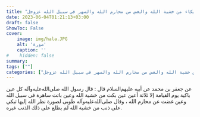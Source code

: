 ```yaml
---
title: "ثواب البكاء من خشية الله والغض من محارم الله والسهر في سبيل الله عزوجل"
date: 2023-06-04T01:21:13+03:00
draft: false
ShowToc: False
cover:
    image: img/hala.JPG
    alt: 'صورة'
    caption: ''
#    hidden: false
summary: 
tags: [""]
categories: ["ثواب البكاء من خشية الله والغض من محارم الله والسهر في سبيل الله عزوجل"]
---
```

عن جعفر بن محمد
عن أبيه عليهم‌السلام قال : قال رسول الله صلى‌الله‌عليه‌وآله كل عين باكية يوم
القيامة إلا ثلاثة أعين عين بكت من خشية الله وعين باتت ساهرة في سبيل
الله وعين غضت عن محارم الله ، وقال صلى‌الله‌عليه‌وآله طوبى لصورة نظر الله إليها
تبكي على ذنب من خشية الله لم يطلع على ذلك الذنب غيره.


